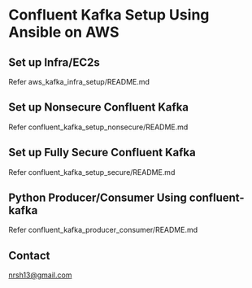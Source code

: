 # Confluent Kafka Setup Using Ansible on AWS

## Set up Infra/EC2s
Refer aws_kafka_infra_setup/README.md

## Set up Nonsecure Confluent Kafka
Refer confluent_kafka_setup_nonsecure/README.md

## Set up Fully Secure Confluent Kafka
Refer confluent_kafka_setup_secure/README.md

## Python Producer/Consumer Using confluent-kafka
Refer confluent_kafka_producer_consumer/README.md

## Contact
nrsh13@gmail.com
